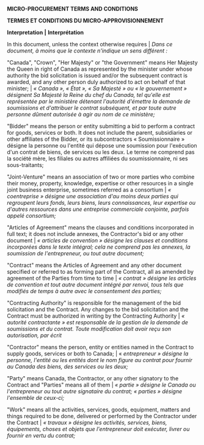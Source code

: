 **MICRO-PROCUREMENT TERMS AND CONDITIONS**

**TERMES ET CONDITIONS DU MICRO-APPROVISIONNEMENT**



**Interpretation**  **|**  **Interprétation**

In this document, unless the context otherwise requires | _Dans ce document, à moins que le contexte n&#39;indique un sens différent :_

&quot;Canada&quot;, &quot;Crown&quot;, &quot;Her Majesty&quot; or &quot;the Government&quot; means Her Majesty the Queen in right of Canada as represented by the minister under whose authority the bid solicitation is issued and/or the subsequent contract is awarded, and any other person duly authorized to act on behalf of that minister; |                                _« Canada », « État », « Sa Majesté » ou « le gouvernement » désignent Sa Majesté la Reine du chef du Canada, tel qu&#39;elle est représentée par le ministère détenant l&#39;autorité d&#39;émettre la demande de soumissions et d&#39;attribuer le contrat subséquent, et par toute autre personne dûment autorisée à agir au nom de ce ministère;_

&quot;Bidder&quot; means the person or entity submitting a bid to perform a contract for goods, services or both. It does not include the parent, subsidiaries or other affiliates of the Bidder, or its subcontractors « Soumissionnaire » désigne la personne ou l&#39;entité qui dépose une soumission pour l&#39;exécution d&#39;un contrat de biens, de services ou les deux. Le terme ne comprend pas la société mère, les filiales ou autres affiliées du soumissionnaire, ni ses sous-traitants;

&quot;Joint-Venture&quot; means an association of two or more parties who combine their money, property, knowledge, expertise or other resources in a single joint business enterprise, sometimes referred as a consortium |  _«  coentreprise » désigne une association d&#39;au moins deux parties qui regroupent leurs fonds, leurs biens, leurs connaissances, leur expertise ou d&#39;autres ressources dans une entreprise commerciale conjointe, parfois appelé consortium;_

&quot;Articles of Agreement&quot; means the clauses and conditions incorporated in full text; it does not include annexes, the Contractor&#39;s bid or any other document |                                                                                  _« articles de convention » désigne les clauses et conditions incorporées dans le texte intégral; cela ne comprend pas les annexes, la soumission de l&#39;entrepreneur, ou tout autre document;_

&quot;Contract&quot; means the Articles of Agreement and any other document specified or referred to as forming part of the Contract, all as amended by agreement of the Parties from time to time |                                               _« contrat » désigne les articles de convention et tout autre document intégré par renvoi, tous tels que modifiés de temps à autre avec le consentement des parties;_

&quot;Contracting Authority&quot; is responsible for the management of the bid solicitation and the Contract. Any changes to the bid solicitation and the Contract must be authorized in writing by the Contracting Authority |      _« autorité contractante » est responsable de la gestion de la demande de soumissions et du contrat._ _Toute modification doit avoir reçu son autorisation, par écrit_

&quot;Contractor&quot; means the person, entity or entities named in the Contract to supply goods, services or both to Canada; | « _entrepreneur » désigne la personne, l&#39;entité ou les entités dont le nom figure au contrat pour fournir au Canada des biens, des services ou les deux;_

&quot;Party&quot; means Canada, the Contractor, or any other signatory to the Contract and &quot;Parties&quot; means all of them | _« partie » désigne le Canada ou l&#39;entrepreneur ou tout autre signataire du contrat; « parties » désigne l&#39;ensemble de ceux-ci;_

&quot;Work&quot; means all the activities, services, goods, equipment, matters and things required to be done, delivered or performed by the Contractor under the Contract | _« travaux » désigne les activités, services, biens, équipements, choses et objets que l&#39;entrepreneur doit exécuter, livrer ou fournir en vertu du contrat;_
